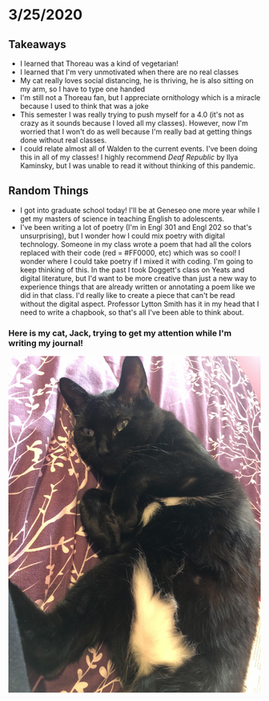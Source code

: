 # 3/25/2020

## Takeaways

- I learned that Thoreau was a kind of vegetarian! 
- I learned that I'm very unmotivated when there are no real classes
- My cat really loves social distancing, he is thriving, he is also sitting on my arm, so I have to type one handed
- I'm still not a Thoreau fan, but I appreciate ornithology which is a miracle because I used to think that was a joke
- This semester I was really trying to push myself for a 4.0 (it's not as crazy as it sounds because I loved all my classes). However, now I'm worried that I won't do as well because I'm really bad at getting things done without real classes.
- I could relate almost all of Walden to the current events. I've been doing this in all of my classes! I highly recommend *Deaf Republic* by Ilya Kaminsky, but I was unable to read it without thinking of this pandemic.

## Random Things

- I got into graduate school today! I'll be at Geneseo one more year while I get my masters of science in teaching English to adolescents.
- I've been writing a lot of poetry (I'm in Engl 301 and Engl 202 so that's unsurprising), but I wonder how I could mix poetry with digital technology. Someone in my class wrote a poem that had all the colors replaced with their code (red = #FF0000, etc) which was so cool! I wonder where I could take poetry if I mixed it with coding. I'm going to keep thinking of this. In the past I took Doggett's class on Yeats and digital literature, but I'd want to be more creative than just a new way to experience things that are already written or annotating a poem like we did in that class. I'd really like to create a piece that can't be read without the digital aspect. Professor Lytton Smith has it in my head that I need to write a chapbook, so that's all I've been able to think about.

### Here is my cat, Jack, trying to get my attention while I'm writing my journal! 
![](images/Jack_Cat.jpg)